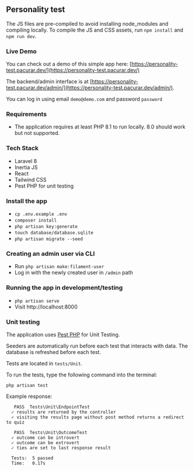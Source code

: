 ## Personality test

The JS files are pre-compiled to avoid installing node_modules and compiling locally.
To compile the JS and CSS assets, run `npm install` and `npm run dev`.

### Live Demo
You can check out a demo of this simple app here: [https://personality-test.pacurar.dev/](https://personality-test.pacurar.dev/)

The backend/admin interface is at [https://personality-test.pacurar.dev/admin/](https://personality-test.pacurar.dev/admin/).

You can log in using email `demo@demo.com` and password `password`

### Requirements
- The application requires at least PHP 8.1 to run locally. 8.0 should work but not supported.

### Tech Stack
- Laravel 8
- Inertia JS
- React
- Tailwind CSS
- Pest PHP for unit testing

### Install the app

- `cp .env.example .env`
- `composer install`
- `php artisan key:generate`
- `touch database/database.sqlite`
- `php artisan migrate --seed`

### Creating an admin user via CLI

- Run `php artisan make:filament-user`
- Log in with the newly created user in `/admin` path

### Running the app in development/testing
- `php artisan serve`
- Visit http://localhost:8000


### Unit testing

The application uses [Pest PHP](https://pestphp.com) for Unit Testing.

Seeders are automatically run before each test that interacts with data.
The database is refreshed before each test.

Tests are located in `tests/Unit`.

To run the tests, type the following command into the terminal:

`php artisan test`

Example response:
```
   PASS  Tests\Unit\EndpointTest
  ✓ results are returned by the controller
  ✓ visiting the results page without post method returns a redirect to quiz

   PASS  Tests\Unit\OutcomeTest
  ✓ outcome can be introvert
  ✓ outcome can be extrovert
  ✓ ties are set to last response result

  Tests:  5 passed
  Time:   0.17s
```
